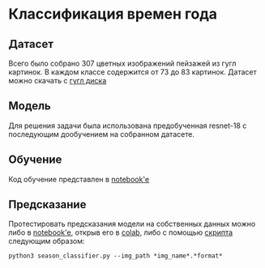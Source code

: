 # Классификация времен года

## Датасет
Всего было собрано 307 цветных изображений пейзажей из гугл картинок. В каждом классе содержится от 73 до 83 картинок. Датасет можно скачать с [гугл диска](https://drive.google.com/drive/folders/1GfCbtbueNeqcb1d1uChy9WKrUEnpa-su?usp=sharing)

## Модель
Для решения задачи была использована предобученная resnet-18 с последующим дообучением на собранном датасете.

## Обучение
Код обучение представлен в [notebook'е](https://github.com/vizhulin/season_classification/blob/main/classification.ipynb)

## Предсказание
Протестировать предсказания модели на собственных данных можно либо в [notebook'е](https://github.com/vizhulin/season_classification/blob/main/classification.ipynb), открыв его в [colab](https://colab.research.google.com/drive/1lbFGpK5NuACl49sfhTEzlBVEbUIsM_cV#scrollTo=uBg3Q1ARHJea), либо с помощью [скрипта](https://github.com/vizhulin/season_classification/blob/main/season_classifier.py) следующим образом:

```
python3 season_classifier.py --img_path *img_name*.*format*
```
